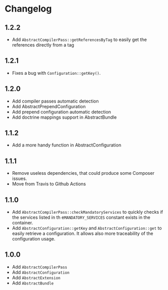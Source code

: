 # Changelog

## 1.2.2

- Add `AbstractCompilerPass::getReferencesByTag` to easily get the references directly from a tag

## 1.2.1

- Fixes a bug with `Configuration::getKey()`.

## 1.2.0

- Add compiler passes automatic detection
- Add AbstractPrependConfiguration
- Add prepend configuration automatic detection
- Add doctrine mappings support in AbstractBundle

## 1.1.2

- Add a more handy function in AbstractConfiguration

## 1.1.1

- Remove useless dependencies, that could produce some Composer issues.
- Move from Travis to Github Actions

## 1.1.0

- Add `AbstractCompilerPass::checkMandatoryServices` to quickly checks if the services listed in th e`MANDATORY_SERVICES` constant exists in the container.
- Add `AbstractConfiguration::getKey` and `AbstractConfiguration::get` to easily retrieve a configuration. It allows also more traceability of the configuration usage.

## 1.0.0

- Add `AbstractCompilerPass`
- Add `AbstractConfiguration`
- Add `AbstractExtension`
- Add `AbstractBundle`
